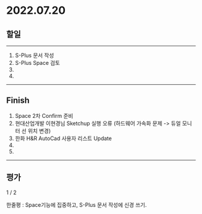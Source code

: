 # 2022.07.20

## 할일

------

1. S-Plus 문서 작성
2. S-Plus Space 검토
3. 
4. 








------

## Finish

1. Space 2차 Confirm 준비
2. 현대산업개발 이현경님 Sketchup 실행 오류 (하드웨어 가속화 문제 -> 듀얼 모니터 선 위치 변경)
3. 한화 H&R AutoCad 사용자 리스트 Update
4. 
5. 


------

## 평가

  1 / 2

한줄평 : Space기능에 집중하고, S-Plus 문서 작성에 신경 쓰기.